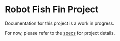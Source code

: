 # Robot Fish Fin Project
Documentation for this project is a work in progress.

For now, please refer to the [specs](specs.yaml) for project details.
